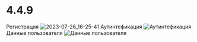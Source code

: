 # 4.4.9
Регистрация ![2023-07-26_16-25-41](https://github.com/BanessaMae/4.4.9/assets/133219032/bc8a9d25-5835-4e13-88f3-1a956e71daf6)
Аутинтефикация ![Аутинтефикация](https://github.com/BanessaMae/4.4.9/assets/133219032/ed61765c-f533-4468-9a41-b5aba658055e)
Данные пользователя ![Данные пользователя](https://github.com/BanessaMae/4.4.9/assets/133219032/6f5d45f9-9ce2-4224-938a-8d2e77281c6a)

